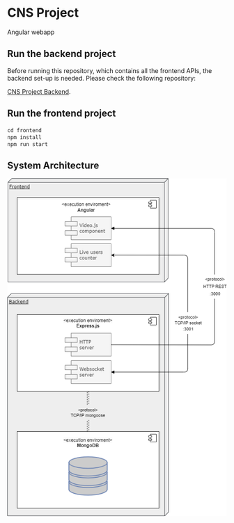 # CNS Project 

Angular webapp

## Run the backend project 
Before running this repository, which contains all the frontend APIs, the backend set-up is needed. Please check the following repository: 

[CNS Project Backend](https://github.com/fenix-hub/cns-project-backend).

## Run the frontend project
```
cd frontend
npm install
npm run start
```
## System Architecture

<div align="center">
<img src=architecture-diagram.png>
</div>
